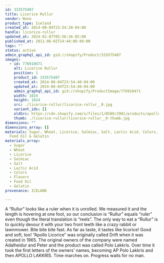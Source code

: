 ```yaml
---
id: 333575407
title: Licorice Rullur
vendor: None
product_type: Iceland
created_at: 2014-08-04T23:54:38-04:00
handle: licorice-rullur
updated_at: 2024-01-07T05:56:36-05:00
published_at: 2011-06-02T14:44:00-04:00
tags: ""
status: active
admin_graphql_api_id: gid://shopify/Product/333575407
images:
  - id: 776910471
    alt: Licorice Rullur
    position: 1
    product_id: 333575407
    created_at: 2014-08-04T23:54:40-04:00
    updated_at: 2014-08-04T23:54:40-04:00
    admin_graphql_api_id: gid://shopify/ProductImage/776910471
    width: 1024
    height: 1024
    src: ./licorice-rullur/licorice-rullur__0.jpg
    variant_ids: []
    oldSrc: https://cdn.shopify.com/s/files/1/0589/2901/products/apollo_rullur.jpeg?v=1407210880
    thumb: ./licorice-rullur/licorice-rullur__0-thumb.jpg
dimensions: ""
dimensions_array: []
materials: Sugar, Wheat, Licorice, Salmiac, Salt, Lactic Acid, Colors, Flavors,
  Food Oil & Gelatin
materials_array:
  - Sugar
  - Wheat
  - Licorice
  - Salmiac
  - Salt
  - Lactic Acid
  - Colors
  - Flavors
  - Food Oil
  - Gelatin
provenance: ICELAND

---
```


A “Rullur” looks like a ruler when it is unrolled. We measured it and the length is hovering at one foot, so our conclusion is “Rullur” equals “ruler” even though the literal translation is “reels”. The only way to eat a “Rullur” is to quickly devour it with your two front teeth like a crazy rabbit or lawnmower. Bite bite bite fast. As far as taste, it tastes like licorice! Good and soft, too! “Apollo Licorice” was originally called Drift when it was created in 1965. The original owners of the company were named Adalheidur and Peter and the product was called Polo Lakkrís. Over time it took the first letters of the owners’ names, becoming AP Polo Lakkrís and then APOLLO LAKKRÍS. Time marches on. Progress waits for no man.